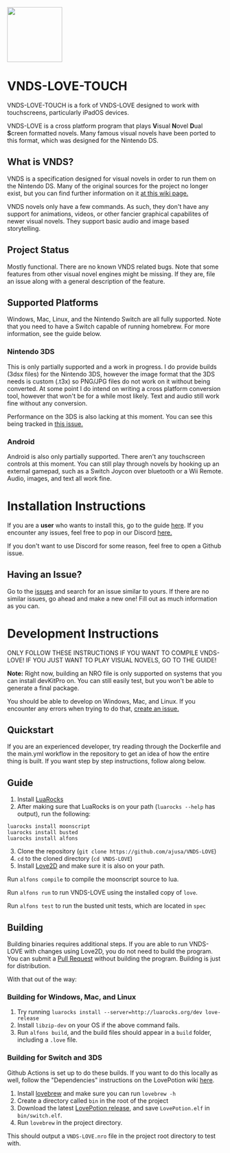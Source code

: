 <img src="icons/icon.jpg?raw=true" width="128" height=128>

# VNDS-LOVE-TOUCH

VNDS-LOVE-TOUCH is a fork of VNDS-LOVE designed to work with touchscreens, particularly iPadOS devices.

VNDS-LOVE is a cross platform program that plays **V**isual **N**ovel **D**ual **S**creen formatted novels.
Many famous visual novels have been ported to this format, which was designed for the Nintendo DS.

## What is VNDS?

VNDS is a specification designed for visual novels in order to run them on the Nintendo DS. Many of the original sources for the project no longer exist, but you can find further information on it [at this wiki page.](https://github.com/BASLQC/vnds/wiki)

VNDS novels only have a few commands. As such, they don't have any support for animations, videos, or other fancier graphical capabilites of newer visual novels. They support basic audio and image based storytelling.

## Project Status

Mostly functional. There are no known VNDS related bugs. Note that some features from other visual novel engines might be missing. If they are, file an issue along with a general description of the feature.

## Supported Platforms

Windows, Mac, Linux, and the Nintendo Switch are all fully supported. Note that you need to have a Switch capable of running homebrew. For more information, see the guide below.

### Nintendo 3DS

This is only partially supported and a work in progress. I do provide builds (3dsx files) for the Nintendo 3DS, however the image format that the 3DS needs is custom (.t3x) so PNG/JPG files do not work on it without being converted. At some point I do intend on writing a cross platform conversion tool, however that won't be for a while most likely. Text and audio still work fine without any conversion.

Performance on the 3DS is also lacking at this moment. You can see this being tracked in [this issue.](https://github.com/ajusa/VNDS-LOVE/issues/16)

### Android

Android is also only partially supported. There aren't any touchscreen controls at this moment. You can still play through novels by hooking up an external gamepad, such as a Switch Joycon over bluetooth or a Wii Remote. Audio, images, and text all work fine.

# Installation Instructions

If you are a **user** who wants to install this, go to the guide [here](https://docs.google.com/document/d/e/2PACX-1vRoZeD_wTko3X7FnARS2HtUerTUABwqnfnEJQpuEG9GQ0UvbnWFdbhvg7eEYsFNnMxTUJ7F9dupMCjQ/pub).
If you encounter any issues, feel free to pop in our Discord [here.](https://discord.gg/q8wjpt2)

If you don't want to use Discord for some reason, feel free to open a Github issue.

## Having an Issue?

Go to the [issues](https://github.com/ajusa/VNDS-LOVE/issues/) and search for an issue similar to yours.
If there are no similar issues, go ahead and make a new one! Fill out as much information as you can.

# Development Instructions

ONLY FOLLOW THESE INSTRUCTIONS IF YOU WANT TO COMPILE VNDS-LOVE!
IF YOU JUST WANT TO PLAY VISUAL NOVELS, GO TO THE GUIDE!

**Note:** Right now, building an NRO file is only supported on systems that you can install devKitPro on.
You can still easily test, but you won't be able to generate a final package.

You should be able to develop on Windows, Mac, and Linux. If you encounter any errors when trying to do that, [create an issue.](https://github.com/ajusa/VNDS-LOVE/issues/new)

## Quickstart

If you are an experienced developer, try reading through the Dockerfile and the main.yml workflow in the repository to get an idea of how the entire thing is built. If you want step by step instructions, follow along below.

## Guide

1. Install [LuaRocks](https://luarocks.org/)
2. After making sure that LuaRocks is on your path (`luarocks --help` has output), run the following:

```
luarocks install moonscript
luarocks install busted
luarocks install alfons
```

3. Clone the repository (`git clone https://github.com/ajusa/VNDS-LOVE`)
4. `cd` to the cloned directory (`cd VNDS-LOVE`)
5. Install [Love2D](https://love2d.org/) and make sure it is also on your path.

Run `alfons compile` to compile the moonscript source to lua.

Run `alfons run` to run VNDS-LOVE using the installed copy of `love`.

Run `alfons test` to run the busted unit tests, which are located in `spec`

## Building

Building binaries requires additional steps.
If you are able to run VNDS-LOVE with changes using Love2D, you do not need to build the program.
You can submit a [Pull Request](https://github.com/ajusa/VNDS-LOVE/pulls) without building the program.
Building is just for distribution.

With that out of the way:

### Building for Windows, Mac, and Linux

1. Try running `luarocks install --server=http://luarocks.org/dev love-release`
2. Install `libzip-dev` on your OS if the above command fails.
3. Run `alfons build`, and the build files should appear in a `build` folder, including a `.love` file.

### Building for Switch and 3DS

Github Actions is set up to do these builds. If you want to do this locally as well,
follow the "Dependencies" instructions on the LovePotion wiki [here](https://turtlep.github.io/LovePotion/wiki/#/building).

1. Install [lovebrew](https://github.com/TurtleP/lovebrew) and make sure you can run `lovebrew -h`
2. Create a directory called `bin` in the root of the project
3. Download the latest [LovePotion release](https://github.com/TurtleP/LovePotion/releases), and save `LovePotion.elf` in `bin/switch.elf`.
4. Run `lovebrew` in the project directory.

This should output a `VNDS-LOVE.nro` file in the project root directory to test with.
